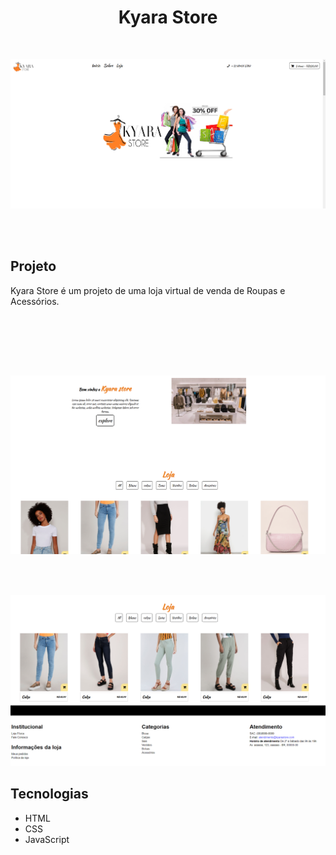 <h1 align="center">Kyara Store</h1>
</br>
<p align="center">
   <img  src="/img/room1.png">  
</p>
</br></br>

<h2>Projeto</h2>
<p>Kyara Store é um projeto de uma loja virtual de venda de Roupas e Acessórios.</p>
</br>

</br></br></br>

<p align="center"> 
   <img  src="/img/room2.png">  
</p>


</br></br>


<p align="center"> 
   <img  src="/img/room3.png">  
</p>


<h2>Tecnologias</h2>
<ul>
   <li>HTML</li>
   <li>CSS</li>
   <li>JavaScript</li>
</ul>
